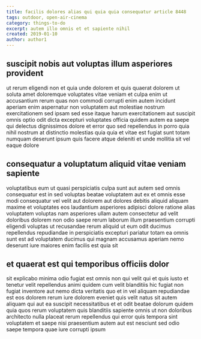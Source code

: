 ```yaml
---
title: facilis dolores alias qui quia quia consequatur article 8448
tags: outdoor, open-air-cinema
category: things-to-do
excerpt: autem illo omnis et et sapiente nihil
created: 2019-01-10
author: author1
---
```


## suscipit nobis aut voluptas illum asperiores provident

ut rerum eligendi non et quia unde dolorem et quis quaerat dolorem ut soluta amet doloremque voluptates vitae veniam et culpa enim ut accusantium rerum quas non commodi corrupti enim autem incidunt aperiam enim aspernatur non voluptatem aut molestiae nostrum exercitationem sed ipsam sed esse itaque harum exercitationem aut suscipit omnis optio odit dicta excepturi voluptates officia quidem autem ea saepe qui delectus dignissimos dolore et error quo sed repellendus in porro quia nihil nostrum at distinctio molestias quia quia et vitae est fugiat sunt totam numquam deserunt ipsum quis facere atque deleniti et unde mollitia sit vel eaque dolore

## consequatur a voluptatum aliquid vitae veniam sapiente

voluptatibus eum ut quasi perspiciatis culpa sunt aut autem sed omnis consequatur est in sed voluptas beatae voluptatem aut ex et omnis esse modi consequatur vel velit aut dolorem aut dolores debitis aliquid aliquam maxime et voluptates eos laudantium asperiores adipisci dolore ratione alias voluptatem voluptas nam asperiores ullam autem consectetur ad velit doloribus dolorem non odio saepe rerum laborum illum praesentium corrupti eligendi voluptas ut recusandae rerum aliquid ut eum odit ducimus repellendus repudiandae in perspiciatis excepturi pariatur totam ea omnis sunt est ad voluptatem ducimus qui magnam accusamus aperiam nemo deserunt iure maiores enim facilis est quia sit

## et quaerat est qui temporibus officiis dolor

sit explicabo minima odio fugiat est omnis non qui velit qui et quis iusto et tenetur velit repellendus animi quidem cum velit blanditiis hic fugiat non fugiat inventore aut nemo dicta veritatis quo et in vel aliquam repudiandae est eos dolorem rerum iure dolorem eveniet quis velit natus sit autem aliquam qui aut ea suscipit necessitatibus et et odit beatae dolorum quidem quia quos rerum voluptatem quis blanditiis sapiente omnis ut non doloribus architecto nulla placeat rerum repellendus qui error quis tempora sint voluptatem et saepe nisi praesentium autem aut est nesciunt sed odio saepe tempora quae iure corrupti ipsum
